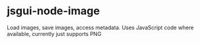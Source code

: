 jsgui-node-image
================

Load images, save images, access metadata. Uses JavaScript code where available, currently just supports PNG